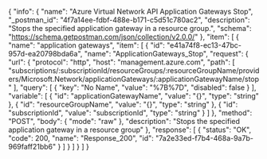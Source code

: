 {
  "info": {
    "name": "Azure Virtual Network API Application Gateways Stop",
    "_postman_id": "4f7a14ee-fdbf-488e-b171-c5d51c780ac2",
    "description": "Stops the specified application gateway in a resource group.",
    "schema": "https://schema.getpostman.com/json/collection/v2.0.0/"
  },
  "item": [
    {
      "name": "application gateways",
      "item": [
        {
          "id": "e41a74f8-ec13-47bc-957d-ea20798bda6a",
          "name": "ApplicationGateways_Stop",
          "request": {
            "url": {
              "protocol": "http",
              "host": "management.azure.com",
              "path": [
                "subscriptions/:subscriptionId/resourceGroups/:resourceGroupName/providers/Microsoft.Network/applicationGateways/:applicationGatewayName/stop"
              ],
              "query": [
                {
                  "key": "No Name",
                  "value": "%7B%7D",
                  "disabled": false
                }
              ],
              "variable": [
                {
                  "id": "applicationGatewayName",
                  "value": "{}",
                  "type": "string"
                },
                {
                  "id": "resourceGroupName",
                  "value": "{}",
                  "type": "string"
                },
                {
                  "id": "subscriptionId",
                  "value": "subscriptionId",
                  "type": "string"
                }
              ]
            },
            "method": "POST",
            "body": {
              "mode": "raw"
            },
            "description": "Stops the specified application gateway in a resource group"
          },
          "response": [
            {
              "status": "OK",
              "code": 200,
              "name": "Response_200",
              "id": "7a2e33ed-f7b4-468a-9a7b-969faff21bb6"
            }
          ]
        }
      ]
    }
  ]
}